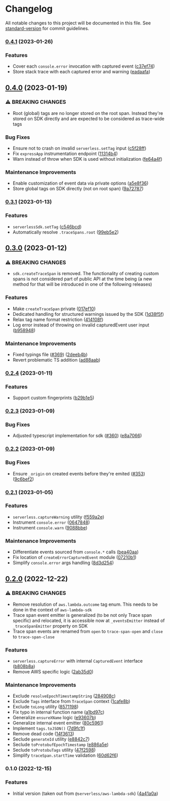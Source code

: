 # Changelog

All notable changes to this project will be documented in this file. See [standard-version](https://github.com/conventional-changelog/standard-version) for commit guidelines.

### [0.4.1](https://github.com/serverless/console/compare/@serverless/sdk@0.4.0...@serverless/sdk@0.4.1) (2023-01-26)

### Features

- Cover each `console.error` invocation with captured event ([c37ef74](https://github.com/serverless/console/commit/c37ef74094d8012570364572be69eaf633b44227))
- Store stack trace with each captured error and warning ([eadaafa](https://github.com/serverless/console/commit/eadaafa7f8b3258996e5a16d826bada94fa7f85c))

## [0.4.0](https://github.com/serverless/console/compare/@serverless/sdk@0.3.1...@serverless/sdk@0.4.0) (2023-01-19)

### ⚠ BREAKING CHANGES

- Root (global) tags are no longer stored on the root span. Instead they're stored on SDK directly and are expected to be considered as trace-wide tags

### Bug Fixes

- Ensure not to crash on invalid `serverless.setTag` input ([c5f28ff](https://github.com/serverless/console/commit/c5f28ff552fc023c24819e24ec90a88ff00d4d73))
- Fix `expressApp` instrumentation endpoint ([11314b4](https://github.com/serverless/console/commit/11314b434b4d62f6e7dde25a9ca8a09e6f584fde))
- Warn instead of throw when SDK is used without initialization ([fe64a4f](https://github.com/serverless/console/commit/fe64a4f53529285e89a64f7d50ec9528a3c4ce57))

### Maintenance Improvements

- Enable customization of event data via private options ([a5e8f36](https://github.com/serverless/console/commit/a5e8f365ad8e4e700ffb31e47a1f9bd7bba2af2c))
- Store global tags on SDK directly (not on root span) ([9a72787](https://github.com/serverless/console/commit/9a727875ac4f694552d987a346473a09191104ce))

### [0.3.1](https://github.com/serverless/console/compare/@serverless/sdk@0.3.0...@serverless/sdk@0.3.1) (2023-01-13)

### Features

- `serverlessSdk.setTag` ([c546bcd](https://github.com/serverless/console/commit/c546bcd85bc8ee6d77926ad655c2696eea270ef1))
- Automatically resolve `.traceSpans.root` ([99eb5e2](https://github.com/serverless/console/commit/99eb5e2f20cd60c3e99c75d7e33e70845ef7f9b2))

## [0.3.0](https://github.com/serverless/console/compare/@serverless/sdk@0.2.4...@serverless/sdk@0.3.0) (2023-01-12)

### ⚠ BREAKING CHANGES

- `sdk.createTraceSpan` is removed. The functionality of creating custom spans is not considered part of public API at the time being (a new method for that will be introduced in one of the following releases)

### Features

- Make `createTraceSpan` private ([017ef10](https://github.com/serverless/console/commit/017ef109c1f6ad23adb6b020121b41a4ca539d35))
- Dedicated handling for structured warnings issued by the SDK ([1d38f5f](https://github.com/serverless/console/commit/1d38f5f59e435139ad7fac3c27f30e861cc3fdf2))
- Relax tag name format restriction ([414108f](https://github.com/serverless/console/commit/414108f57dbeb7189c000fb20bc0ac177e85bbfb))
- Log error instead of throwing on invalid capturedEvent user input ([b958948](https://github.com/serverless/console/commit/b958948fa7396a3e26a16606b2bcd98c652bb4fa))

### Maintenance Improvements

- Fixed typings file ([#369](https://github.com/serverless/console/issues/369)) ([2deeb4b](https://github.com/serverless/console/commit/2deeb4b49b196eadde6ca85fc87f7fb9c00f453c))
- Revert problematic TS addition ([ad88aab](https://github.com/serverless/console/commit/ad88aab5c2ff39429ddbe56804c34192e1b3b4d0))

### [0.2.4](https://github.com/serverless/console/compare/@serverless/sdk@0.2.3...@serverless/sdk@0.2.4) (2023-01-11)

### Features

- Support custom fingerprints ([b29b1e5](https://github.com/serverless/console/commit/b29b1e5bb430a8909dc77d536602b8986c904d3b))

### [0.2.3](https://github.com/serverless/console/compare/@serverless/sdk@0.2.2...@serverless/sdk@0.2.3) (2023-01-09)

### Bug Fixes

- Adjusted typescript implementation for sdk ([#360](https://github.com/serverless/console/issues/360)) ([e8a7066](https://github.com/serverless/console/commit/e8a7066b7c02833a00d38aa8b8456d0e26b417a9))

### [0.2.2](https://github.com/serverless/console/compare/@serverless/sdk@0.2.1...@serverless/sdk@0.2.2) (2023-01-09)

### Bug Fixes

- Ensure `_origin` on created events before they're emited ([#353](https://github.com/serverless/console/issues/353)) ([9c6bef2](https://github.com/serverless/console/commit/9c6bef28c57c41cb838ee0c95733809882f7150d))

### [0.2.1](https://github.com/serverless/console/compare/@serverless/sdk@0.2.0...@serverless/sdk@0.2.1) (2023-01-05)

### Features

- `serverless.captureWarning` utility ([f559a2e](https://github.com/serverless/console/commit/f559a2ed11301cdb6b7f9a9577ff22f804eac881))
- Instrument `console.error` ([0647848](https://github.com/serverless/console/commit/0647848572a0c5a8405fe29c289487bda2d476d5))
- Instrument `console.warn` ([9088bbe](https://github.com/serverless/console/commit/9088bbe1ba8e18649d0d5cce9867090275ef7a3f))

### Maintenance Improvements

- Differentiate events sourced from `console.*` calls ([bea40aa](https://github.com/serverless/console/commit/bea40aa8f7fd234c70f0b9e7e59c1c9b8304190a))
- Fix location of `createErrorCapturedEvent` module ([07210b1](https://github.com/serverless/console/commit/07210b121957658b6f854a82dd6a652e1401bcb3))
- Simplify `console.error` args handling ([8d3d254](https://github.com/serverless/console/commit/8d3d254a046b8ed65251526b11a994393c871257))

## [0.2.0](https://github.com/serverless/console/compare/@serverless/sdk@0.1.0...@serverless/sdk@0.2.0) (2022-12-22)

### ⚠ BREAKING CHANGES

- Remove resolution of `aws.lambda.outcome` tag enum. This needs to be done in the context of `aws-lambda-sdk`
- Trace span event emitter is generalized (to be not only Trace span specific) and relocated, it is accessible now at `_eventsEmitter` instead of `_traceSpanEmitter` property on SDK
- Trace span events are renamed from `open` to `trace-span-open` and `close` to `trace-span-close`

### Features

- `serverless.captureError` with internal `CapturedEvent` interface ([b808b8a](https://github.com/serverless/console/commit/b808b8aecb29e862a5b13365b2a6160f169a6cdd))
- Remove AWS specific logic ([2ab35d0](https://github.com/serverless/console/commit/2ab35d0961b59191acbc090df21c4c0ada736c04))

### Maintenance Improvements

- Exclude `resolveEpochTimestampString` ([284908c](https://github.com/serverless/console/commit/284908ced51271bafd81f23777dcf03e609330a8))
- Exclude `Tags` interface from `TraceSpan` context ([1cafe8b](https://github.com/serverless/console/commit/1cafe8b976fd67394cb25ea1f1e3ad6038586c1c))
- Exclude `toLong` utility ([8571198](https://github.com/serverless/console/commit/8571198206d8bb8a9523ef5b103b7353c815c78c))
- Fix typo in internal function name ([a1bd97c](https://github.com/serverless/console/commit/a1bd97c06d52f0faba99f93e81552fa5ca6f18c4))
- Generalize `ensureXName` logic ([e93607b](https://github.com/serverless/console/commit/e93607b91452fc5f4ad8f068c79755a2c90fe3dd))
- Generalize internal event emitter ([80c5961](https://github.com/serverless/console/commit/80c5961a981959f5fce060a9e882fd6c952b8ddf))
- Implement `tags.toJSON()` ([7d9fc1f](https://github.com/serverless/console/commit/7d9fc1f619c005a9e99628fa310a7d38a8af2d5c))
- Remove dead code ([14f3613](https://github.com/serverless/console/commit/14f3613c73788885f627f36be483b2ec574bd486))
- Seclude `generateId` utility ([e8842c7](https://github.com/serverless/console/commit/e8842c734714cb6c21b598b6d4f088f4769d5f5a))
- Seclude `toProtobufEpochTimestamp` ([e886a5e](https://github.com/serverless/console/commit/e886a5e88e2c6e2f8496d48df1d433cb4018b66b))
- Seclude `toProtobuTags` utility ([47f2598](https://github.com/serverless/console/commit/47f2598a8dd15a05cd8f3dc69964536c02f531a4))
- Simplify `traceSpan.startTime` validation ([60d62f6](https://github.com/serverless/console/commit/60d62f66daa5914066722686215ad09d40427af4))

### 0.1.0 (2022-12-15)

### Features

- Initial version (taken out from `@serverless/aws-lambda-sdk`) ([4a41a0a](https://github.com/serverless/console/commit/4a41a0af11996c8c8fb83ebdbe3d96fb243998c9))
